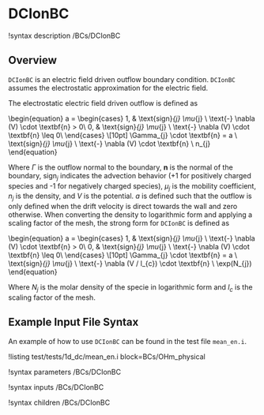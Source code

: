 # DCIonBC

!syntax description /BCs/DCIonBC

## Overview

`DCIonBC` is an electric field driven outflow boundary condition. `DCIonBC` assumes the electrostatic approximation for the electric field.

The electrostatic electric field driven outflow is defined as

\begin{equation}
a =
\begin{cases}
1, & \text{sign}_{j} \mu_{j} \ \text{-} \nabla (V) \cdot \textbf{n} > 0\\
0, & \text{sign}_{j} \mu_{j} \ \text{-} \nabla (V) \cdot \textbf{n} \leq 0\\
\end{cases} \\[10pt]
\Gamma_{j} \cdot \textbf{n} = a \ \text{sign}_{j} \mu_{j} \ \text{-} \nabla (V) \cdot \textbf{n} \ n_{j}
\end{equation}

Where $\Gamma$ is the outflow normal to the boundary, $\textbf{n}$ is the normal of the boundary, $\text{sign}_{j}$ indicates the advection behavior ($\text{+}1$ for positively charged species and $\text{-}1$ for negatively charged species), $\mu_{j}$ is the mobility coefficient, $n_{j}$ is the density, and $V$ is
the potential. $a$ is defined such that the outflow is only defined when the drift velocity is direct towards the wall and zero otherwise. When converting the density to logarithmic form and applying a scaling
factor of the mesh, the strong form for `DCIonBC` is defined as

\begin{equation}
a =
\begin{cases}
1, & \text{sign}_{j} \mu_{j} \ \text{-} \nabla (V) \cdot \textbf{n} > 0\\
0, & \text{sign}_{j} \mu_{j} \ \text{-} \nabla (V) \cdot \textbf{n} \leq 0\\
\end{cases} \\[10pt]
\Gamma_{j} \cdot \textbf{n} = a \ \text{sign}_{j} \mu_{j} \ \text{-} \nabla (V / l_{c}) \cdot \textbf{n} \ \exp(N_{j})
\end{equation}

Where $N_{j}$ is the molar density of the specie in logarithmic form and
$l_{c}$ is the scaling factor of the mesh.


## Example Input File Syntax

An example of how to use `DCIonBC` can be found in the
test file `mean_en.i`.

!listing test/tests/1d_dc/mean_en.i block=BCs/OHm_physical

!syntax parameters /BCs/DCIonBC

!syntax inputs /BCs/DCIonBC

!syntax children /BCs/DCIonBC
